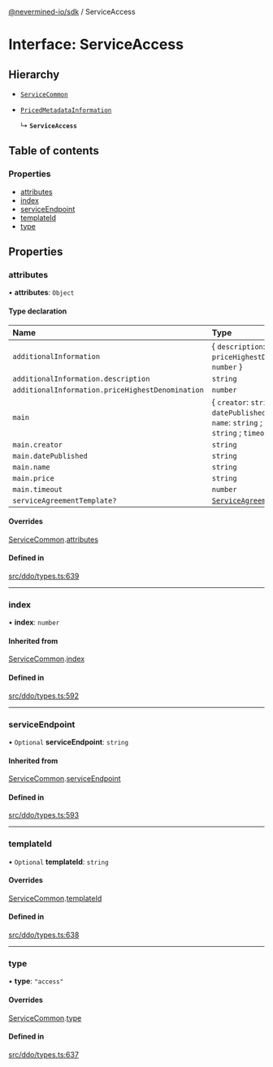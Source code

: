 [@nevermined-io/sdk](../code-reference.md) / ServiceAccess

# Interface: ServiceAccess

## Hierarchy

- [`ServiceCommon`](ServiceCommon.md)

- [`PricedMetadataInformation`](../code-reference.md#pricedmetadatainformation)

  ↳ **`ServiceAccess`**

## Table of contents

### Properties

- [attributes](ServiceAccess.md#attributes)
- [index](ServiceAccess.md#index)
- [serviceEndpoint](ServiceAccess.md#serviceendpoint)
- [templateId](ServiceAccess.md#templateid)
- [type](ServiceAccess.md#type)

## Properties

### attributes

• **attributes**: `Object`

#### Type declaration

| Name                                             | Type                                                                                                             |
| :----------------------------------------------- | :--------------------------------------------------------------------------------------------------------------- |
| `additionalInformation`                          | { `description`: `string` ; `priceHighestDenomination`: `number` }                                               |
| `additionalInformation.description`              | `string`                                                                                                         |
| `additionalInformation.priceHighestDenomination` | `number`                                                                                                         |
| `main`                                           | { `creator`: `string` ; `datePublished`: `string` ; `name`: `string` ; `price`: `string` ; `timeout`: `number` } |
| `main.creator`                                   | `string`                                                                                                         |
| `main.datePublished`                             | `string`                                                                                                         |
| `main.name`                                      | `string`                                                                                                         |
| `main.price`                                     | `string`                                                                                                         |
| `main.timeout`                                   | `number`                                                                                                         |
| `serviceAgreementTemplate?`                      | [`ServiceAgreementTemplate`](ServiceAgreementTemplate.md)                                                        |

#### Overrides

[ServiceCommon](ServiceCommon.md).[attributes](ServiceCommon.md#attributes)

#### Defined in

[src/ddo/types.ts:639](https://github.com/nevermined-io/sdk-js/blob/bb26f8ab/src/ddo/types.ts#L639)

---

### index

• **index**: `number`

#### Inherited from

[ServiceCommon](ServiceCommon.md).[index](ServiceCommon.md#index)

#### Defined in

[src/ddo/types.ts:592](https://github.com/nevermined-io/sdk-js/blob/bb26f8ab/src/ddo/types.ts#L592)

---

### serviceEndpoint

• `Optional` **serviceEndpoint**: `string`

#### Inherited from

[ServiceCommon](ServiceCommon.md).[serviceEndpoint](ServiceCommon.md#serviceendpoint)

#### Defined in

[src/ddo/types.ts:593](https://github.com/nevermined-io/sdk-js/blob/bb26f8ab/src/ddo/types.ts#L593)

---

### templateId

• `Optional` **templateId**: `string`

#### Overrides

[ServiceCommon](ServiceCommon.md).[templateId](ServiceCommon.md#templateid)

#### Defined in

[src/ddo/types.ts:638](https://github.com/nevermined-io/sdk-js/blob/bb26f8ab/src/ddo/types.ts#L638)

---

### type

• **type**: `"access"`

#### Overrides

[ServiceCommon](ServiceCommon.md).[type](ServiceCommon.md#type)

#### Defined in

[src/ddo/types.ts:637](https://github.com/nevermined-io/sdk-js/blob/bb26f8ab/src/ddo/types.ts#L637)
